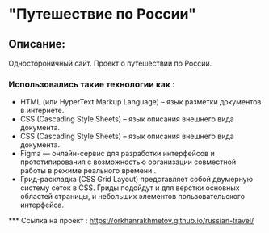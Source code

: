# "Путешествие по России"
## Описание: 
Одностороничный сайт. Проект о путешествии по России.

### Использовались такие технологии как :
* HTML (или HyperText Markup Language) – язык разметки документов в интернете.
* CSS (Cascading Style Sheets) – язык описания внешнего вида документа.
* CSS (Cascading Style Sheets) – язык описания внешнего вида документа.
* Figma — онлайн-сервис для разработки интерфейсов и прототипирования с возможностью организации совместной работы в режиме реального времени..
* Грид-раскладка (CSS Grid Layout) представляет собой двумерную систему сеток в CSS. Гриды подойдут и для верстки основных областей страницы, и небольших элементов пользовательского интерфейса.

*** Ссылка на проект :
https://orkhanrakhmetov.github.io/russian-travel/
